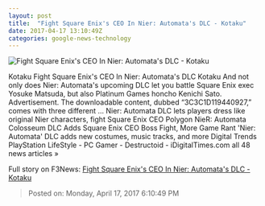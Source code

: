 ```yaml
---
layout: post
title:  "Fight Square Enix's CEO In Nier: Automata's DLC - Kotaku"
date: 2017-04-17 13:10:49Z
categories: google-news-technology
---
```


![Fight Square Enix's CEO In Nier: Automata's DLC - Kotaku](https://i.kinja-img.com/gawker-media/image/upload/s--YvUZxrx7--/c_fill,fl_progressive,g_center,h_450,q_80,w_800/orhgmivq6ue6u2zipafn.jpg)

Kotaku Fight Square Enix's CEO In Nier: Automata's DLC Kotaku And not only does Nier: Automata's upcoming DLC let you battle Square Enix exec Yosuke Matsuda, but also Platinum Games honcho Kenichi Sato. Advertisement. The downloadable content, dubbed “3C3C1D119440927,” comes with three different ... Nier: Automata DLC lets players dress like original Nier characters, fight Square Enix CEO Polygon NieR: Automata Colosseum DLC Adds Square Enix CEO Boss Fight, More Game Rant 'Nier: Automata' DLC adds new costumes, music tracks, and more Digital Trends PlayStation LifeStyle - PC Gamer - Destructoid - iDigitalTimes.com all 48 news articles »


Full story on F3News: [Fight Square Enix's CEO In Nier: Automata's DLC - Kotaku](http://www.f3nws.com/n/cnWREH)

> Posted on: Monday, April 17, 2017 6:10:49 PM
